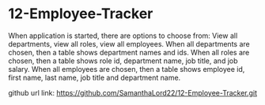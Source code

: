 # 12-Employee-Tracker
When application is started, there are options to choose from:
View all departments, view all roles, view all employees.
When all departments are chosen, then a table shows department names and ids.
When all roles are chosen, then a table shows role id, department name, job title, and job salary.
When all employees are chosen, then a table shows employee id, first name, last name, job title and department name.

github url link:
https://github.com/SamanthaLord22/12-Employee-Tracker.git